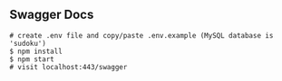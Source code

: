 ## Swagger Docs
```
# create .env file and copy/paste .env.example (MySQL database is 'sudoku')
$ npm install
$ npm start
# visit localhost:443/swagger
```
